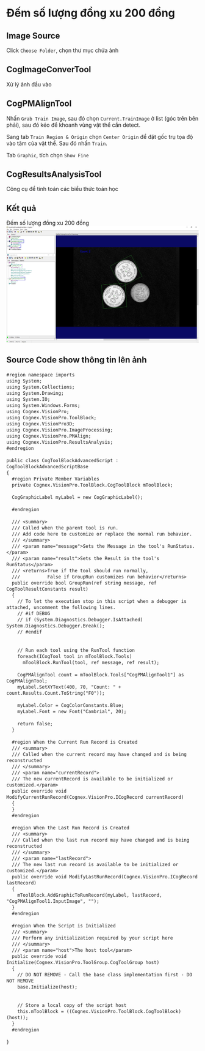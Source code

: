 # Đếm số lượng đồng xu 200 đồng

## Image Source
Click ```Choose Folder```, chọn thư mục chứa ảnh

## CogImageConverTool

Xử lý ảnh đầu vào

## CogPMAlignTool
Nhấn ```Grab Train Image```, sau đó chọn ```Current.TrainImage``` ở list (góc trên bên phải), sau đó kéo để khoanh vùng vật thể cần detect.

Sang tab ```Train Region & Origin``` chọn ```Center Origin``` để đặt gốc trụ tọa độ vào tâm của vật thể. Sau đó nhấn ``` Train ```.

Tab ```Graphic```, tích chọn ```Show Fine```

## CogResultsAnalysisTool
Công cụ để tính toán các biểu thức toán học

## Kết quả
Đếm số lượng đồng xu 200 đồng
![ImageOK](CountCircle200.JPG)

## Source Code show thông tin lên ảnh
```
#region namespace imports
using System;
using System.Collections;
using System.Drawing;
using System.IO;
using System.Windows.Forms;
using Cognex.VisionPro;
using Cognex.VisionPro.ToolBlock;
using Cognex.VisionPro3D;
using Cognex.VisionPro.ImageProcessing;
using Cognex.VisionPro.PMAlign;
using Cognex.VisionPro.ResultsAnalysis;
#endregion

public class CogToolBlockAdvancedScript : CogToolBlockAdvancedScriptBase
{
  #region Private Member Variables
  private Cognex.VisionPro.ToolBlock.CogToolBlock mToolBlock;
  
  CogGraphicLabel myLabel = new CogGraphicLabel();
  
  #endregion

  /// <summary>
  /// Called when the parent tool is run.
  /// Add code here to customize or replace the normal run behavior.
  /// </summary>
  /// <param name="message">Sets the Message in the tool's RunStatus.</param>
  /// <param name="result">Sets the Result in the tool's RunStatus</param>
  /// <returns>True if the tool should run normally,
  ///          False if GroupRun customizes run behavior</returns>
  public override bool GroupRun(ref string message, ref CogToolResultConstants result)
  {
    // To let the execution stop in this script when a debugger is attached, uncomment the following lines.
    // #if DEBUG
    // if (System.Diagnostics.Debugger.IsAttached) System.Diagnostics.Debugger.Break();
    // #endif


    // Run each tool using the RunTool function
    foreach(ICogTool tool in mToolBlock.Tools)
      mToolBlock.RunTool(tool, ref message, ref result);
    
    CogPMAlignTool count = mToolBlock.Tools["CogPMAlignTool1"] as CogPMAlignTool;
    myLabel.SetXYText(400, 70, "Count: " + count.Results.Count.ToString("F0"));
    
    myLabel.Color = CogColorConstants.Blue;
    myLabel.Font = new Font("Cambrial", 20);
    
    return false;
  }

  #region When the Current Run Record is Created
  /// <summary>
  /// Called when the current record may have changed and is being reconstructed
  /// </summary>
  /// <param name="currentRecord">
  /// The new currentRecord is available to be initialized or customized.</param>
  public override void ModifyCurrentRunRecord(Cognex.VisionPro.ICogRecord currentRecord)
  {
  }
  #endregion

  #region When the Last Run Record is Created
  /// <summary>
  /// Called when the last run record may have changed and is being reconstructed
  /// </summary>
  /// <param name="lastRecord">
  /// The new last run record is available to be initialized or customized.</param>
  public override void ModifyLastRunRecord(Cognex.VisionPro.ICogRecord lastRecord)
  {
    mToolBlock.AddGraphicToRunRecord(myLabel, lastRecord, "CogPMAlignTool1.InputImage", "");
  }
  #endregion

  #region When the Script is Initialized
  /// <summary>
  /// Perform any initialization required by your script here
  /// </summary>
  /// <param name="host">The host tool</param>
  public override void Initialize(Cognex.VisionPro.ToolGroup.CogToolGroup host)
  {
    // DO NOT REMOVE - Call the base class implementation first - DO NOT REMOVE
    base.Initialize(host);


    // Store a local copy of the script host
    this.mToolBlock = ((Cognex.VisionPro.ToolBlock.CogToolBlock)(host));
  }
  #endregion

}


```
